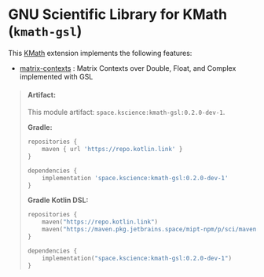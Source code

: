 # GNU Scientific Library for KMath (`kmath-gsl`)

This [KMath](https://github.com/mipt-npm/kmath) extension implements the following features:

 - [matrix-contexts](src/nativeMain/kotlin/GslMatrixContext.kt) : Matrix Contexts over Double, Float, and Complex implemented with GSL


> #### Artifact:
>
> This module artifact: `space.kscience:kmath-gsl:0.2.0-dev-1`.
>
> **Gradle:**
>
> ```gradle
> repositories {
>     maven { url 'https://repo.kotlin.link' }
> }
> 
> dependencies {
>     implementation 'space.kscience:kmath-gsl:0.2.0-dev-1'
> }
> ```
> **Gradle Kotlin DSL:**
>
> ```kotlin
> repositories {
>     maven("https://repo.kotlin.link")
>     maven("https://maven.pkg.jetbrains.space/mipt-npm/p/sci/maven")
> }
> 
> dependencies {
>     implementation("space.kscience:kmath-gsl:0.2.0-dev-1")
> }
> ```

